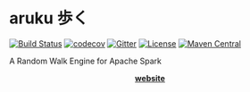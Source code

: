 # aruku 歩く
[![Build Status](https://travis-ci.com/pierrenodet/aruku.svg?branch=master)](https://travis-ci.com/pierrenodet/aruku)
[![codecov](https://codecov.io/gh/pierrenodet/aruku/branch/master/graph/badge.svg)](https://codecov.io/gh/pierrenodet/aruku)
[![Gitter](https://badges.gitter.im/pierrenodet-aruku/community.svg)](https://gitter.im/pierrenodet-aruku/community?utm_source=badge&utm_medium=badge&utm_campaign=pr-badge)
[![License](https://img.shields.io/badge/license-Apache--2.0-blue.svg)](https://github.com/pierrenodet/aruku/blob/master/LICENSE)
[![Maven Central](https://img.shields.io/maven-central/v/com.github.pierrenodet/aruku_2.11.svg?label=maven-central&colorB=blue)](https://search.maven.org/search?q=g:%22com.github.pierrenodet%22%20AND%20a:%22aruku_2.11%22)

A Random Walk Engine for Apache Spark

<p align="center"><a href="https://pierrenodet.github.io/aruku"><B>website</B></a></p>
